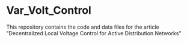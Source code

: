 # Var_Volt_Control

This repository contains the code and data files for the article "Decentralized Local Voltage Control for Active Distribution Networks"



